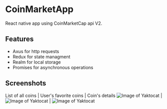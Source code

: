 # CoinMarketApp
React native app using CoinMarketCap api V2.

## Features
* Axus for http requests
* Redux for state managment
* Realm for local storage
* Promises for asynchronous operations

## Screenshots
List of all coins | User's favorite coins | Coin's details
![Image of Yaktocat](https://octodex.github.com/images/yaktocat.png) | ![Image of Yaktocat](https://octodex.github.com/images/yaktocat.png) | ![Image of Yaktocat](https://octodex.github.com/images/yaktocat.png)

